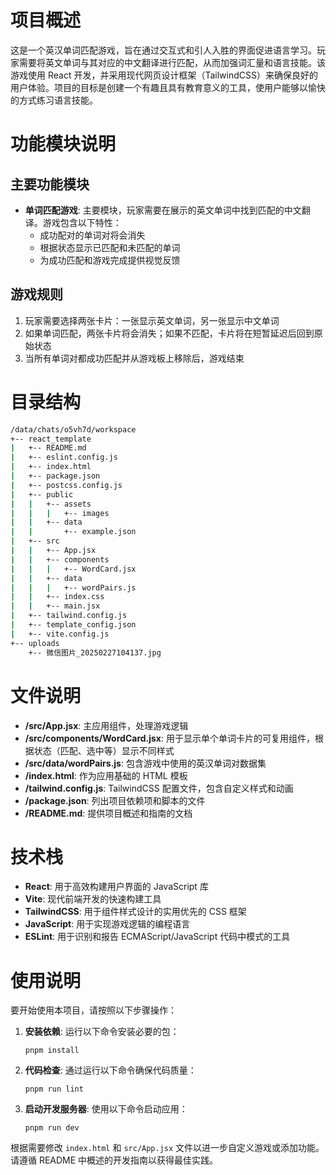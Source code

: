# 项目概述

这是一个英汉单词匹配游戏，旨在通过交互式和引人入胜的界面促进语言学习。玩家需要将英文单词与其对应的中文翻译进行匹配，从而加强词汇量和语言技能。该游戏使用 React 开发，并采用现代网页设计框架（TailwindCSS）来确保良好的用户体验。项目的目标是创建一个有趣且具有教育意义的工具，使用户能够以愉快的方式练习语言技能。

# 功能模块说明

## 主要功能模块

- **单词匹配游戏**: 主要模块，玩家需要在展示的英文单词中找到匹配的中文翻译。游戏包含以下特性：
  - 成功配对的单词对将会消失
  - 根据状态显示已匹配和未匹配的单词
  - 为成功匹配和游戏完成提供视觉反馈

## 游戏规则

1. 玩家需要选择两张卡片：一张显示英文单词，另一张显示中文单词
2. 如果单词匹配，两张卡片将会消失；如果不匹配，卡片将在短暂延迟后回到原始状态
3. 当所有单词对都成功匹配并从游戏板上移除后，游戏结束

# 目录结构
```bash
/data/chats/o5vh7d/workspace
+-- react_template
|   +-- README.md
|   +-- eslint.config.js
|   +-- index.html
|   +-- package.json
|   +-- postcss.config.js
|   +-- public
|   |   +-- assets
|   |   |   +-- images
|   |   +-- data
|   |       +-- example.json
|   +-- src
|   |   +-- App.jsx
|   |   +-- components
|   |   |   +-- WordCard.jsx
|   |   +-- data
|   |   |   +-- wordPairs.js
|   |   +-- index.css
|   |   +-- main.jsx
|   +-- tailwind.config.js
|   +-- template_config.json
|   +-- vite.config.js
+-- uploads
    +-- 微信图片_20250227104137.jpg
```

# 文件说明

- **/src/App.jsx**: 主应用组件，处理游戏逻辑
- **/src/components/WordCard.jsx**: 用于显示单个单词卡片的可复用组件，根据状态（匹配、选中等）显示不同样式
- **/src/data/wordPairs.js**: 包含游戏中使用的英汉单词对数据集
- **/index.html**: 作为应用基础的 HTML 模板
- **/tailwind.config.js**: TailwindCSS 配置文件，包含自定义样式和动画
- **/package.json**: 列出项目依赖项和脚本的文件
- **/README.md**: 提供项目概述和指南的文档

# 技术栈

- **React**: 用于高效构建用户界面的 JavaScript 库
- **Vite**: 现代前端开发的快速构建工具
- **TailwindCSS**: 用于组件样式设计的实用优先的 CSS 框架
- **JavaScript**: 用于实现游戏逻辑的编程语言
- **ESLint**: 用于识别和报告 ECMAScript/JavaScript 代码中模式的工具

# 使用说明

要开始使用本项目，请按照以下步骤操作：

1. **安装依赖**: 运行以下命令安装必要的包：
   ```
   pnpm install
   ```

2. **代码检查**: 通过运行以下命令确保代码质量：
   ```
   pnpm run lint
   ```

3. **启动开发服务器**: 使用以下命令启动应用：
   ```
   pnpm run dev
   ```

根据需要修改 `index.html` 和 `src/App.jsx` 文件以进一步自定义游戏或添加功能。请遵循 README 中概述的开发指南以获得最佳实践。